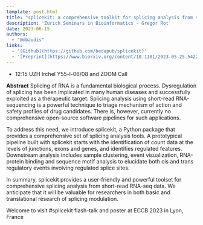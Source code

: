 ```yaml
---
template: post.html
title: "splicekit: a comprehensive toolkit for splicing analysis from short-read RNA-seq"
description: 'Zurich Seminars in Bioinformatics - Gregor Rot'
date: 2023-06-15
authors:
  - "@mbaudis"
links:
  - '[Github](https://github.com/bedapub/splicekit)'
  - '[Preprint](https://www.biorxiv.org/content/10.1101/2023.05.25.542256v1)'
---
```


* 12:15 UZH Irchel Y55-l-06/08 and ZOOM Call

**Abstract** Splicing of RNA is a fundamental biological process. Dysregulation of splicing has been implicated in many human diseases and successfully exploited as a therapeutic target. Splicing analysis using short-read RNA-sequencing is a powerful technique to triage mechanism of action and safety profiles of drug candidates. There is, however, currently no comprehensive open-source software pipelines for such applications.<!--more-->

To address this need, we introduce splicekit, a Python package that provides a comprehensive set of splicing analysis tools. A prototypical pipeline built with splicekit starts with the identification of count data at the levels of junctions, exons and genes, and identifies regulated features. Downstream analysis includes sample clustering, event visualization, RNA-protein binding and sequence motif analysis to elucidate both cis and trans regulatory events involving regulated splice sites.

In summary, splicekit provides a user-friendly and powerful toolset for comprehensive splicing analysis from short-read RNA-seq data. We anticipate that it will be valuable for researchers in both basic and translational research of splicing modulation.

Welcome to visit #splicekit flash-talk and poster at ECCB 2023 in Lyon, France
